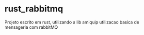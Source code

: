 # rust_rabbitmq
Projeto escrito em rust, utilizando a lib amiquip utilizacao basica de mensageria com rabbitMQ
